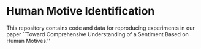 # Human Motive Identification

This repository contains code and data for reproducing experiments in our paper ``Toward Comprehensive Understanding of a Sentiment Based on Human Motives.''
